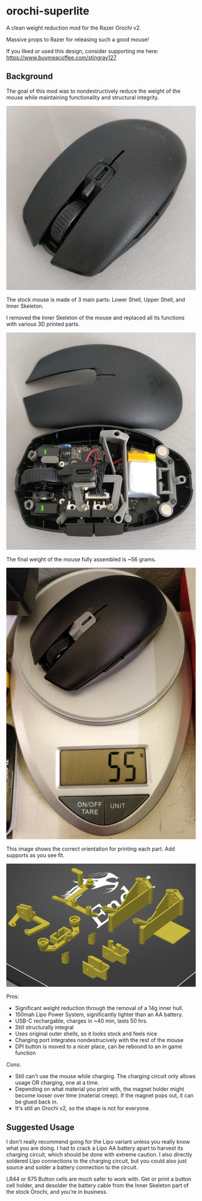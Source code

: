# orochi-superlite
A clean weight reduction mod for the Razer Orochi v2.

Massive props to Razer for releasing such a good mouse!

If you liked or used this design, consider supporting me here: https://www.buymeacoffee.com/stingray127

## Background

The goal of this mod was to nondestructively reduce the weight of the mouse while maintaining functionality and structural integrity.

![](img/glamour.jpg)

The stock mouse is made of 3 main parts: Lower Shell, Upper Shell, and Inner Skeleton.

I removed the Inner Skeleton of the mouse and replaced all its functions with various 3D printed parts.

![](img/guts.jpg)

The final weight of the mouse fully assembled is ~56 grams.

![](img/scale.jpg)

This image shows the correct orientation for printing each part. Add supports as you see fit.

![](img/print_orientation.png)

Pros:
- Significant weight reduction through the removal of a 14g inner hull.
- 150mah Lipo Power System, significantly lighter than an AA battery.
- USB-C rechargable, charges in ~40 min, lasts 50 hrs.
- Still structurally integral
- Uses original outer shells, so it looks stock and feels nice
- Charging port integrates nondestrucively with the rest of the mouse
- DPI button is moved to a nicer place, can be rebound to an in game function

Cons:
- Still can't use the mouse while charging. The charging circuit only allows usage OR charging, one at a time.
- Depending on what material you print with, the magnet holder might become looser over time (material creep). If the magnet pops out, it can be glued back in.
- It's still an Orochi v2, so the shape is not for everyone.

## Suggested Usage

I don't really recommend going for the Lipo variant unless you really know what you are doing. I had to crack a Lipo AA battery apart to harvest its charging circuit, which should be done with extreme caution. I also directly soldered Lipo connections to the charging circuit, but you could also just source and solder a battery connection to the circuit.

LR44 or 675 Button cells are much safer to work with. Get or print a button cell holder, and desolder the battery cable from the Inner Skeleton part of the stock Orochi, and you're in business.

<!-- ## Functional Descriptions

botscaffold:
- Prevents the scroll wheel from popping up
- Holds the daughterboard in place so the side buttons are usable
- Provides anchor points for topscaffold

anticrush:
- Prevents the user from crushing the walls of the Lower Shell inwards
- Provides 2 indexing points for the Upper Shell

magnetandindexing:
- Keeps the top shell on using the same magnet attachment system as the stock mouse
- Provide a third indexing point for the Upper Shell

cannoli:
- Limits the amount of post travel for clicks
- Prevents Upper Shell from popping off during hard presses of the mouse buttons (top shell used to pop every time I tried to spray transfer)

rhino:
- Holds the charging circuit I used in the lipo variant of the mod
- Acts as a dpi button

topscaffold:
- Puts the rhino at the right location
- Flexes when pressure is applied on the rhino horn to press the DPI button on the daughterboard -->
